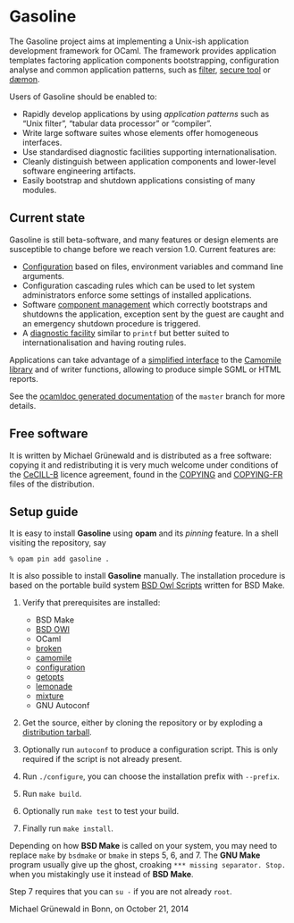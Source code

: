 # Gasoline

The Gasoline project aims at implementing a Unix-ish application
development framework for OCaml.  The framework provides application
templates factoring application components bootstrapping,
configuration analyse and common application patterns, such as
[filter][doc-filter], [secure tool][doc-secure-tool] or
[dæmon][doc-daemon].

Users of Gasoline should be enabled to:

- Rapidly develop applications by using *application patterns* such as
  “Unix filter”, “tabular data processor” or “compiler”.
- Write large software suites whose elements offer homogeneous
  interfaces.
- Use standardised diagnostic facilities supporting
  internationalisation.
- Cleanly distinguish between application components and lower-level
  software engineering artifacts.
- Easily bootstrap and shutdown applications consisting of many
  modules.


## Current state

Gasoline is still beta-software, and many features or design elements
are susceptible to change before we reach version 1.0. Current
features are:

- [Configuration](./doc/Configuration.md) based on files, environment
  variables and command line arguments.
- Configuration cascading rules which can be used to let system
  administrators enforce some settings of installed applications.
- Software [component management](./doc/Component.md)
  which correctly bootstraps and
  shutdowns the application, exception sent by the guest are caught and
  an emergency shutdown procedure is triggered.
- A [diagnostic facility][doc-message] similar to `printf` but better suited to
  internationalisation and having routing rules.

Applications can take advantage of a
[simplified interface][doc-unicode] to the
[Camomile library][camomile-home] and of writer functions, allowing to
produce simple SGML or HTML reports.

See the [ocamldoc generated documentation][doc-index] of the `master`
branch for more details.


## Free software

It is written by Michael Grünewald and is distributed as a free
software: copying it  and redistributing it is
very much welcome under conditions of the [CeCILL-B][licence-url]
licence agreement, found in the [COPYING][licence-en] and
[COPYING-FR][licence-fr] files of the distribution.


## Setup guide

It is easy to install **Gasoline** using **opam** and its *pinning*
feature.  In a shell visiting the repository, say

```console
% opam pin add gasoline .
```

It is also possible to install **Gasoline** manually.
The installation procedure is based on the portable build system
[BSD Owl Scripts][bsdowl-home] written for BSD Make.

1. Verify that prerequisites are installed:
   - BSD Make
   - [BSD OWl][bsdowl-install]
   - OCaml
   - [broken][broken-home]
   - [camomile][camomile-home]
   - [configuration][configuration-home]
   - [getopts][getopts-home]
   - [lemonade][lemonade-home]
   - [mixture][mixture-home]
   - GNU Autoconf

2. Get the source, either by cloning the repository or by exploding a
   [distribution tarball](releases).

3. Optionally run `autoconf` to produce a configuration script. This
   is only required if the script is not already present.

4. Run `./configure`, you can choose the installation prefix with
   `--prefix`.

5. Run `make build`.

6. Optionally run `make test` to test your build.

7. Finally run `make install`.

Depending on how **BSD Make** is called on your system, you may need to
replace `make` by `bsdmake` or `bmake` in steps 5, 6, and 7.
The **GNU Make** program usually give up the ghost, croaking
`*** missing separator. Stop.` when you mistakingly use it instead of
**BSD Make**.

Step 7 requires that you can `su -` if you are not already `root`.


Michael Grünewald in Bonn, on October 21, 2014

  [broken-home]:        https://github.com/michipili/broken
  [bsdowl-home]:        https://github.com/michipili/bsdowl
  [bsdowl-install]:     https://github.com/michipili/bsdowl/wiki/Install
  [camomile-home]:      https://github.com/yoriyuki/Camomile
  [configuration-home]: https://github.com/michipili/configuration
  [doc-daemon]:         http://michipili.github.io/gasoline/master/Gasoline_Plain_Daemon.html
  [doc-filter]:         http://michipili.github.io/gasoline/master/Gasoline_Plain_Filter.html
  [doc-index]:          http://michipili.github.io/gasoline/master/index.html
  [doc-message]:        http://michipili.github.io/gasoline/master/Gasoline_Generic_Message.html
  [doc-secure-tool]:    http://michipili.github.io/gasoline/master/Gasoline_Plain_SecureTool.html
  [doc-unicode]:        http://michipili.github.io/gasoline/master/Gasoline_Unicode.html
  [getopts-home]:       https://github.com/michipili/getopts
  [lemonade-home]:      https://github.com/michipili/lemonade
  [licence-en]:         COPYING
  [licence-fr]:         COPYING-FR
  [licence-url]:        http://www.cecill.info/licences/Licence_CeCILL-B_V1-en.html
  [mixture-home]:       https://github.com/michipili/mixture
